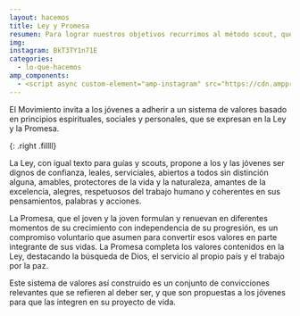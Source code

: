 ```yaml
---
layout: hacemos
title: Ley y Promesa
resumen: Para lograr nuestros objetivos recurrimos al método scout, que se define como un sistema de autoeducación progresiva
img: 
instagram: BkT3TY1n71E
categories: 
  - lo-que-hacemos
amp_components: 
  - <script async custom-element="amp-instagram" src="https://cdn.ampproject.org/v0/amp-instagram-0.1.js"></script>
---
```

El Movimiento invita a los jóvenes a adherir a un sistema de valores basado en principios espirituales, sociales y
personales, que se expresan en la Ley y la Promesa.

<amp-img width="400" height="284" layout="fixed" alt="Ley y Promesa" src="/assets/images/uploads/promesa.jpg"></amp-img>
{: .right .fillll}

La Ley, con igual texto para guías y scouts, propone a los y las jóvenes ser dignos de confianza, leales, serviciales, abiertos a todos sin distinción alguna, amables, protectores de la vida y la naturaleza, amantes de la excelencia, alegres, respetuosos del trabajo humano y coherentes en sus pensamientos, palabras y acciones.

La Promesa, que el joven y la joven formulan y renuevan en diferentes momentos de su crecimiento con independencia de su progresión, es un compromiso voluntario que asumen para convertir esos valores en parte integrante de sus vidas. La Promesa completa los valores contenidos en la Ley, destacando la búsqueda de Dios, el servicio al propio país y el trabajo por la paz.

Este sistema de valores así construido es un conjunto de convicciones relevantes que se refieren al deber ser, y que son propuestas a los jóvenes para que las integren en su proyecto de vida.

